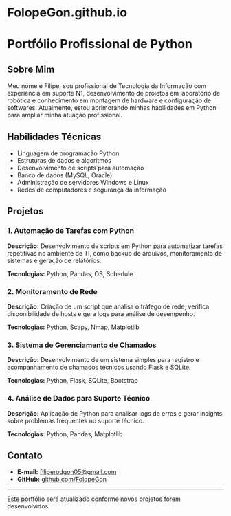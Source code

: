 # FolopeGon.github.io
# Portfólio Profissional de Python

## Sobre Mim
Meu nome é Filipe, sou profissional de Tecnologia da Informação com experiência em suporte N1, desenvolvimento de projetos em laboratório de robótica e conhecimento em montagem de hardware e configuração de softwares. Atualmente, estou aprimorando minhas habilidades em Python para ampliar minha atuação profissional.

## Habilidades Técnicas
- Linguagem de programação Python
- Estruturas de dados e algoritmos
- Desenvolvimento de scripts para automação
- Banco de dados (MySQL, Oracle)
- Administração de servidores Windows e Linux
- Redes de computadores e segurança da informação

## Projetos
### 1. Automação de Tarefas com Python
**Descrição:** Desenvolvimento de scripts em Python para automatizar tarefas repetitivas no ambiente de TI, como backup de arquivos, monitoramento de sistemas e geração de relatórios.

**Tecnologias:** Python, Pandas, OS, Schedule

### 2. Monitoramento de Rede
**Descrição:** Criação de um script que analisa o tráfego de rede, verifica disponibilidade de hosts e gera logs para análise de desempenho.

**Tecnologias:** Python, Scapy, Nmap, Matplotlib

### 3. Sistema de Gerenciamento de Chamados
**Descrição:** Desenvolvimento de um sistema simples para registro e acompanhamento de chamados técnicos usando Flask e SQLite.

**Tecnologias:** Python, Flask, SQLite, Bootstrap

### 4. Análise de Dados para Suporte Técnico
**Descrição:** Aplicação de Python para analisar logs de erros e gerar insights sobre problemas frequentes no suporte técnico.

**Tecnologias:** Python, Pandas, Matplotlib

## Contato
- **E-mail:** [filiperodgon05@gmail.com](mailto:filiperodgon05@gmail.com)
- **GitHub:** [github.com/FolopeGon](https://github.com/FolopeGon)

---
Este portfólio será atualizado conforme novos projetos forem desenvolvidos.

